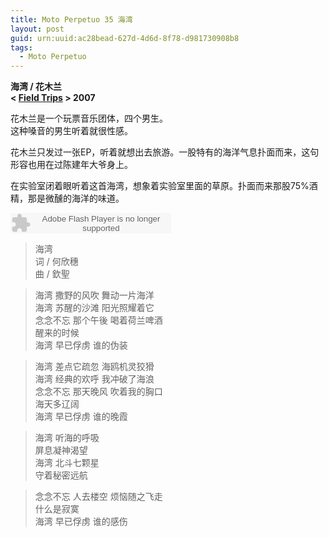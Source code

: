 ```yaml
---
title: Moto Perpetuo 35 海湾
layout: post
guid: urn:uuid:ac28bead-627d-4d6d-8f78-d981730908b8
tags:
  - Moto Perpetuo
---
```


__海湾 / 花木兰__  
__< [Field Trips](http://music.douban.com/subject/2158234/) > 2007__  

花木兰是一个玩票音乐团体，四个男生。  
这种嗓音的男生听着就很性感。  

花木兰只发过一张EP，听着就想出去旅游。一股特有的海洋气息扑面而来，这句形容也用在过陈建年大爷身上。

在实验室闭着眼听着这首海湾，想象着实验室里面的草原。扑面而来那股75%酒精，那是微醺的海洋的味道。

<embed src="http://www.xiami.com/widget/0_392547/singlePlayer.swf" type="application/x-shockwave-flash" width="257" height="33" wmode="transparent"></embed>

>海湾  
>词 / 何欣穗  
>曲 / 欽聖   

>海湾 撒野的风吹 舞动一片海洋  
>海湾 苏醒的沙滩 阳光照耀着它  
>念念不忘 那个午後 喝着荷兰啤酒  
>醒来的时候  
>海湾 早已俘虏 谁的伪装  

>海湾 差点它疏忽 海鸥机灵狡猾  
>海湾 经典的欢呼 我冲破了海浪  
>念念不忘 那天晚风 吹着我的胸口  
>海天多辽阔  
>海湾 早已俘虏 谁的晚霞  

>海湾 听海的呼吸  
>屏息凝神渴望  
>海湾 北斗七颗星  
>守着秘密远航  

>念念不忘 人去楼空 烦恼随之飞走  
>什么是寂寞  
>海湾 早已俘虏 谁的感伤  
